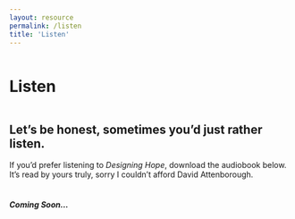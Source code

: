 ```yaml
---
layout: resource
permalink: /listen
title: 'Listen'
---
```


<div class="about-page">
<div class="row">
  <div class="column left">
  	<div><h1>Listen</h1></div>
  </div>
  <div class="column right">
    <div class="download-copy">
  	 <h2>Let’s be honest, sometimes you’d just rather listen.</h2>
  	 If you’d prefer listening to <em>Designing Hope</em>, download the audiobook below. It’s read by yours truly, sorry I couldn’t afford David Attenborough.<br/><br/>
      <h5>Coming Soon...</h5>
     </div> 
</div>
</div>
</div>


